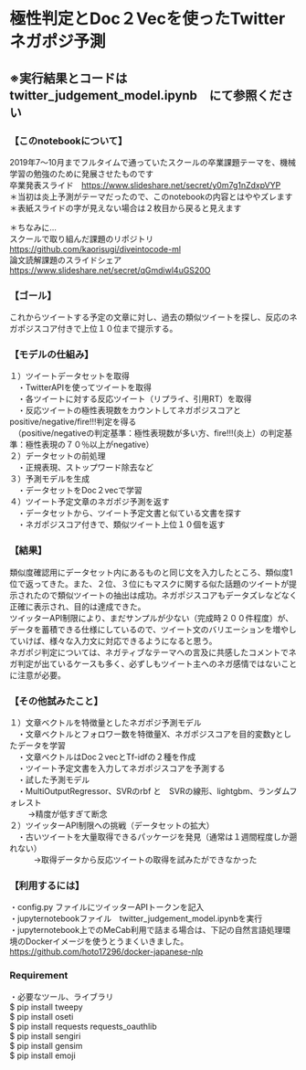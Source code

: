# 極性判定とDoc２Vecを使ったTwitterネガポジ予測

## ※実行結果とコードは　twitter_judgement_model.ipynb　にて参照ください

### 【このnotebookについて】
2019年7〜10月までフルタイムで通っていたスクールの卒業課題テーマを、機械学習の勉強のために発展させたものです<br>
卒業発表スライド　https://www.slideshare.net/secret/y0m7g1nZdxpVYP<br>
＊当初は炎上予測がテーマだったので、このnotebookの内容とはややズレます<br>
＊表紙スライドの字が見えない場合は２枚目から戻ると見えます<br>

＊ちなみに…<br>
スクールで取り組んだ課題のリポジトリ https://github.com/kaorisugi/diveintocode-ml<br>
論文読解課題のスライドシェア https://www.slideshare.net/secret/qGmdiwl4uGS20O<br>

### 【ゴール】
これからツイートする予定の文章に対し、過去の類似ツイートを探し、反応のネガポジスコア付きで上位１０位まで提示する。<br>

### 【モデルの仕組み】
１）ツイートデータセットを取得<br>
　・TwitterAPIを使ってツイートを取得<br>
　・各ツイートに対する反応ツイート（リプライ、引用RT）を取得<br>
　・反応ツイートの極性表現数をカウントしてネガポジスコアとpositive/negative/fire!!!判定を得る<br>
　（positive/negativeの判定基準：極性表現数が多い方、fire!!!(炎上）の判定基準：極性表現の７０％以上がnegative）<br>
２）データセットの前処理<br>
　・正規表現、ストップワード除去など<br>
３）予測モデルを生成<br>
　・データセットをDoc２vecで学習<br>
４）ツイート予定文章のネガポジ予測を返す<br>
　・データセットから、ツイート予定文書と似ている文書を探す<br>
　・ネガポジスコア付きで、類似ツイート上位１０個を返す<br>

### 【結果】
類似度確認用にデータセット内にあるものと同じ文を入力したところ、類似度1位で返ってきた。また、２位、３位にもマスクに関する似た話題のツイートが提示されたので類似ツイートの抽出は成功。ネガポジスコアもデータズレなどなく正確に表示され、目的は達成できた。<br>
ツイッターAPI制限により、まだサンプルが少ない（完成時２００件程度）が、データを蓄積できる仕様にしているので、ツイート文のバリエーションを増やしていけば、様々な入力文に対応できるようになると思う。<br>
ネガポジ判定については、ネガティブなテーマへの言及に共感したコメントでネガ判定が出ているケースも多く、必ずしもツイート主へのネガ感情ではないことに注意が必要。<br>

### 【その他試みたこと】
１）文章ベクトルを特徴量としたネガポジ予測モデル<br>
　・文章ベクトルとフォロワー数を特徴量X、ネガポジスコアを目的変数yとしたデータを学習<br>
　・文章ベクトルはDoc２vecとTf-idfの２種を作成<br>
　・ツイート予定文書を入力してネガポジスコアを予測する<br>
　・試した予測モデル<br>
　・MultiOutputRegressor、SVRのrbf と　SVRの線形、lightgbm、ランダムフォレスト<br>
　 　→精度が低すぎて断念<br>
２）ツイッターAPI制限への挑戦（データセットの拡大）<br>
　・古いツイートを大量取得できるパッケージを発見（通常は１週間程度しか遡れない）<br>
　　　→取得データから反応ツイートの取得を試みたができなかった<br>

### 【利用するには】
・config.py ファイルにツイッターAPIトークンを記入<br>
・jupyternotebookファイル　twitter_judgement_model.ipynbを実行<br>
・jupyternotebook上でのMeCab利用で詰まる場合は、下記の自然言語処理環境のDockerイメージを使うとうまくいきました。<br>
https://github.com/hoto17296/docker-japanese-nlp<br>

### Requirement
・必要なツール、ライブラリ<br>
$ pip install tweepy<br>
$ pip install oseti<br>
$ pip install requests requests_oauthlib<br>
$ pip install sengiri<br>
$ pip install gensim<br>
$ pip install emoji<br>
